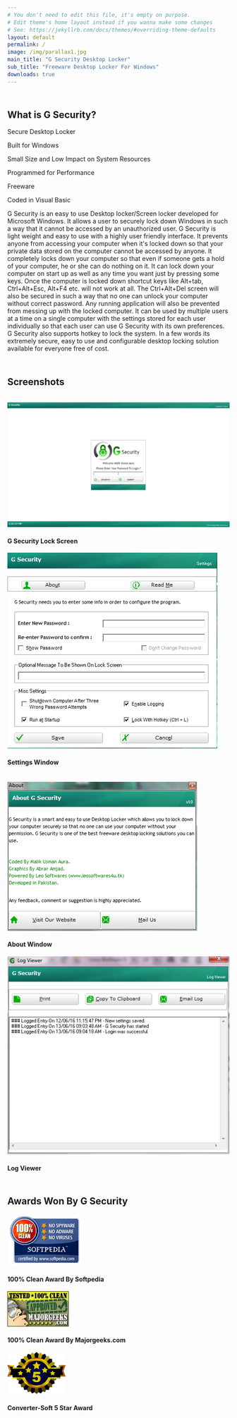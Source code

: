 ```yaml
---
# You don't need to edit this file, it's empty on purpose.
# Edit theme's home layout instead if you wanna make some changes
# See: https://jekyllrb.com/docs/themes/#overriding-theme-defaults
layout: default
permalink: /
image: /img/parallax1.jpg
main_title: "G Security Desktop Locker"
sub_title: "Freeware Desktop Locker For Windows"
downloads: true
---
```


<div class="w3-display-container w3-opacity-min w3-blue w3-padding">
	<div class="w3-container">
		<h2 class="w3-center w3-wide w3-text-light-gray w3-padding"><i class="fa fa-question-circle-o fa-fw fa-4x w3-text-light-gray w3-hover-opacity-off"></i><br> What is G Security? </h2>
		<div class="w3-cell-row w3-center">
			<div class="w3-card-4 w3-cell w3-row-padding w3-mobile">
				<div class="w3-container">
					<p><i class="fa fa-shield fa-4x"></i></p>
				</div>
				<footer class="w3-container">Secure Desktop Locker</footer>
			</div>
			<div class="w3-card-4 w3-cell w3-row-padding w3-mobile">
				<div class="w3-container">
					<p><i class="fa fa-windows fa-4x"></i></p>
				</div>
				<footer class="w3-container">Built for Windows</footer>
			</div>
			<div class="w3-card-4 w3-cell w3-row-padding w3-mobile">
				<div class="w3-container">
					<p><i class="fa fa-compress fa-4x"></i></p>
				</div>
				<footer class="w3-container">Small Size and Low Impact on System Resources</footer>
			</div>
		</div>
		<div class="w3-cell-row w3-center">
			<div class="w3-card-4 w3-cell w3-row-padding w3-mobile">
				<div class="w3-container">
					<p><i class="fa fa-fighter-jet fa-4x"></i></p>
				</div>
				<footer class="w3-container">Programmed for Performance</footer>
			</div>
			<div class="w3-card-4 w3-cell w3-row-padding w3-mobile">
				<div class="w3-container">
					<p><i class="fa fa-credit-card fa-4x"></i></p>
				</div>
				<footer class="w3-container">Freeware</footer>
			</div>
			<div class="w3-card-4 w3-cell w3-row-padding w3-mobile">
				<div class="w3-container">
					<p><i class="fa fa-code fa-4x"></i></p>
				</div>
				<footer class="w3-container">Coded in Visual Basic</footer>
			</div>
		</div>
		<p class="w3-text-light-gray w3-padding-top w3-padding-64">
			G Security is an easy to use Desktop locker/Screen locker developed for Microsoft Windows. 
			It allows a user to securely lock down Windows in such a way that it cannot be accessed by an unauthorized user. 
			G Security is light weight and easy to use with a highly user friendly interface. 
			It prevents anyone from accessing your computer when it's locked down so that your private data stored on the computer cannot be accessed by anyone. 
			It completely locks down your computer so that even if someone gets a hold of your computer, he or she can do nothing on it. 
			It can lock down your computer on start up as well as any time you want just by pressing some keys. 
			Once the computer is locked down shortcut keys like Alt+tab, Ctrl+Alt+Esc, Alt+F4 etc. will not work at all. 
			The Ctrl+Alt+Del screen will also be secured in such a way that no one can unlock your computer without correct password. 
			Any running application will also be prevented from messing up with the locked computer. 
			It can be used by multiple users at a time on a single computer with the settings stored for each user individually so that each user can use G Security with its own preferences. 
			G Security also supports hotkey to lock the system. In a few words its extremely secure, easy to use and configurable desktop locking solution available for everyone free of cost.
		</p>
	</div>
</div>

<div class="w3-opacity-min w3-white w3-padding-large">
	<div class="w3-container w3-center">
		<h2 class="w3-wide w3-padding">
			<i class="fa fa-picture-o fa-fw fa-4x w3-hover-opacity-off"></i><br/>
			Screenshots
		</h2>
		<div class="w3-row">
			<div class="w3-col m2"> &nbsp; </div>
			<div class="w3-col m4 w3-padding" data-aos="flip-right">
				<div class="w3-card-2">
					<img class="w3-image dy-img w3-hover-opacity" src="img/gsecurity-main.png" alt="G Security Desktop Locker 1">
					<div class="w3-container w3-gray">
						<h4>G Security Lock Screen</h4>
					</div>
				</div>
			</div>
			<div class="w3-col m4 w3-padding" data-aos="flip-left">
				<div class="w3-card-2">
					<img class="w3-image dy-img w3-hover-opacity" src="img/gsecurity-settings.png" alt="G Security Desktop Locker 2">
					<div class="w3-container w3-gray">
						<h4>Settings Window</h4>
					</div>
				</div>
			</div>
		</div>
		<div class="w3-row">
			<div class="w3-col m2"> &nbsp; </div>
			<div class="w3-col m4 w3-padding" data-aos="flip-right">
				<div class="w3-card-2">
					<img class="w3-image dy-img w3-hover-opacity" src="img/gsecurity-about.png" alt="G Security Desktop Locker 3">
					<div class="w3-container w3-gray">
						<h4>About Window</h4>
					</div>
				</div>
			</div>
			<div class="w3-col m4 w3-padding" data-aos="flip-left">
				<div class="w3-card-2">
					<img class="w3-image dy-img w3-hover-opacity" src="img/gsecurity-logviewer.png" alt="G Security Desktop Locker 4">
					<div class="w3-container w3-gray">
						<h4>Log Viewer</h4>
					</div>
				</div>
			</div>
		</div>
	</div>
</div>

<div class="w3-display-container w3-opacity-min w3-green w3-padding-large">
	<div class="w3-container w3-center">
		<h2 class="w3-center w3-wide w3-text-light-gray w3-padding">
			<i class="fa fa-trophy fa-fw fa-4x w3-text-light-gray w3-hover-opacity-off"></i><br/>
			Awards Won By G Security 
		</h2>
		<div class="w3-third w3-padding">
			<div class="w3-card-2">
				<a href="http://www.softpedia.com/get/Security/Lockdown/G-Security.shtml" target="_blank"><img class="w3-hover-opacity w3-padding award-img" src="img/softpedia_award.gif" alt="Softpedia Award"></a>
				<div class="w3-container w3-white">
					<h4>100% Clean Award By Softpedia</h4>
				</div>
			</div>
		</div>
		<div class="w3-third w3-padding">
			<div class="w3-card-2">
				<a href="http://www.majorgeeks.com/files/details/g_security.html" target="_blank"><img class="w3-hover-opacity w3-padding award-img" src="img/mg_approved.gif" alt="Majorgeeks Award"></a>
				<div class="w3-container w3-white">
					<h4>100% Clean Award By Majorgeeks.com</h4>
				</div>
			</div>
		</div>
		<div class="w3-third w3-padding">
			<div class="w3-card-2">
				<a href="http://www.converter-soft.com/G_Security-softid-401485.html" target="_blank"><img class="w3-hover-opacity w3-padding award-img" src="img/5star.png" alt="Converter-Soft Award"></a>
				<div class="w3-container w3-white">
					<h4>Converter-Soft 5 Star Award</h4>
				</div>
			</div>
		</div>
	</div>
</div>